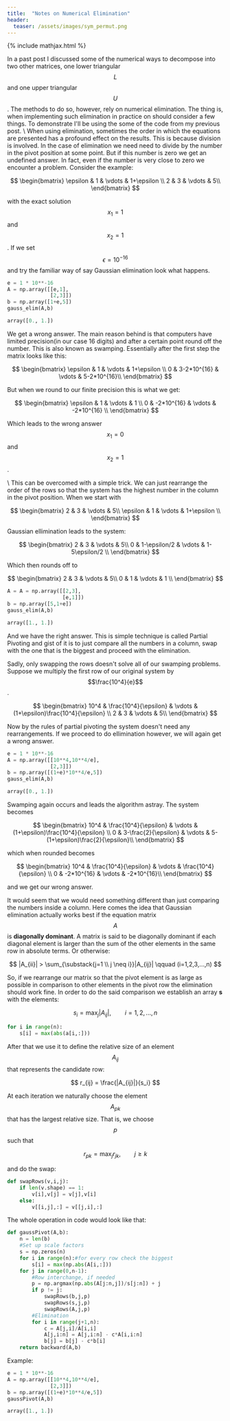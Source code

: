 ```yaml
---
title:  "Notes on Numerical Elimination"
header:
  teaser: /assets/images/sym_permut.png
---
```

{% include mathjax.html %}

In a past post I discussed some of the numerical ways to decompose into two other matrices, one lower triangular $$L$$ and one upper triangular $$U$$. The methods to do so, however, rely on numerical elimination. The thing is, when implementing such elimination in practice on should consider a few things. To demonstrate I'll be using the some of the code from my previous post.
\\
When using elimination, sometimes the order in which the equations are presented has a profound effect on the results. This is because division is involved. In the case of elimination we need need to divide by the number in the pivot position at some point. But if this number is zero we get an undefined answer. In fact, even if the number is very close to zero we encounter a problem. Consider the example:

$$
\begin{bmatrix}
\epsilon & 1 & \vdots & 1+\epsilon \\
2 & 3 & \vdots & 5\\
\end{bmatrix}
$$

with the exact solution $$x_1 = 1$$ and $$x_2 = 1$$. If we set $$\epsilon = 10^{-16}$$ and try the familiar way of say Gaussian elimination look what happens.

```python
e = 1 * 10**-16
A = np.array([[e,1],
              [2,3]])
b = np.array([1+e,5])
gauss_elim(A,b)
```

```python
array([0., 1.])
```

We get a wrong answer. The main reason behind is that computers have limited precision(in our case 16 digits) and after a certain point round off the number. This is also known as swamping.
Essentially after the first step the matrix looks like this:

$$
\begin{bmatrix}
\epsilon & 1 & \vdots & 1+\epsilon \\
0 & 3-2*10^{16} & \vdots & 5-2*10^{16}\\
\end{bmatrix}
$$

But when we round to our finite precision this is what we get:

$$
\begin{bmatrix}
\epsilon & 1 & \vdots & 1 \\
0 & -2*10^{16} & \vdots & -2*10^{16} \\
\end{bmatrix}
$$

Which leads to the wrong answer $$x_1 = 0$$ and $$x_2 = 1$$.

\\
This can be overcomed with a simple trick. We can just rearrange the order of the rows so that the system has the highest number in the column in the pivot position.
When we start with

$$
\begin{bmatrix}
2 & 3 & \vdots & 5\\
\epsilon & 1 & \vdots & 1+\epsilon \\
\end{bmatrix}
$$

Gaussian ellimination leads to the system:

$$
\begin{bmatrix}
2 & 3 & \vdots & 5\\
0 & 1-\epsilon/2 & \vdots & 1-5\epsilon/2 \\
\end{bmatrix}
$$

Which then rounds off to

$$
\begin{bmatrix}
2 & 3 & \vdots & 5\\
0 & 1 & \vdots & 1 \\
\end{bmatrix}
$$

```python
A = A = np.array([[2,3],
                  [e,1]])
b = np.array([5,1+e])
gauss_elim(A,b)
```

```python
array([1., 1.])
```

And we have the right answer. This is simple technique is called Partial Pivoting and gist of it is to just compare all the numbers in a column, swap with the one that is the biggest and proceed with the elimination.

Sadly, only swapping the rows doesn't solve all of our swamping problems. Suppose we multiply the first row of our original system by $$\frac{10^4}{e}$$.

$$
\begin{bmatrix}
10^4 & \frac{10^4}{\epsilon} & \vdots & (1+\epsilon)\frac{10^4}{\epsilon} \\
2 & 3 & \vdots & 5\\
\end{bmatrix}
$$

Now by the rules of partial pivoting the system doesn't need any rearrangements. If we proceed to do ellimination however, we will again get a wrong answer.

```python
e = 1 * 10**-16
A = np.array([[10**4,10**4/e],
              [2,3]])
b = np.array([(1+e)*10**4/e,5])
gauss_elim(A,b)
```

```python
array([0., 1.])
```

Swamping again occurs and leads the algorithm astray. The system becomes

$$
\begin{bmatrix}
10^4 & \frac{10^4}{\epsilon} & \vdots & (1+\epsilon)\frac{10^4}{\epsilon} \\
0 & 3-\frac{2}{\epsilon} & \vdots & 5-(1+\epsilon)\frac{2}{\epsilon}\\
\end{bmatrix}
$$

which when rounded becomes

$$
\begin{bmatrix}
10^4 & \frac{10^4}{\epsilon} & \vdots & \frac{10^4}{\epsilon} \\
0 & -2*10^{16} & \vdots & -2*10^{16}\\
\end{bmatrix}
$$

and we get our wrong answer.

It would seem that we would need something different than just comparing the numbers inside a column. Here comes the idea that Gaussian elimination actually works best if the equation matrix $$A$$ is __diagonally dominant__. A matrix is said to be diagonally dominant if each diagonal element is larger than the sum of the other elements in the same row in absolute terms.
Or otherwise:

$$
|A_{ii}| > \sum_{\substack{j=1 \\ j \neq i}}|A_{ij}| \qquad (i=1,2,3,...,n)
$$

So, if we rearrange our matrix so that the pivot element is as large as possible in comparison to other elements in the pivot row the elimination should work fine. In order to do the said comparison we establish an array __s__ with the elements:

$$
s_i  = \max_{j}|A_{ij}|, \qquad i=1,2,...,n
$$

```python
for i in range(n):
    s[i] = max(abs(a[i,:]))
```

After that we use it to define the relative size of an element $$A_{ij}$$ that represents the candidate row:

$$
r_{ij} = \frac{|A_{ij}|}{s_i}
$$

At each iteration we naturally choose the element $$A_{pk}$$ that has
the largest relative size. That is, we choose $$p$$ such that

$$
r_{pk} = \max_{j}r_{jk}, \qquad j \geq k
$$

and do the swap:

```python
def swapRows(v,i,j):
    if len(v.shape) == 1:
        v[i],v[j] = v[j],v[i]
    else: 
        v[[i,j],:] = v[[j,i],:]
```

The whole operation in code would look like that:

```python
def gaussPivot(A,b):
    n = len(b)
    #Set up scale factors
    s = np.zeros(n)
    for i in range(n):#for every row check the biggest
        s[i] = max(np.abs(A[i,:]))
    for j in range(0,n-1):
        #Row interchange, if needed
        p = np.argmax(np.abs(A[j:n,j])/s[j:n]) + j
        if p != j:
            swapRows(b,j,p)
            swapRows(s,j,p)
            swapRows(A,j,p)
        #Elimination
        for i in range(j+1,n):
            c = A[j,i]/A[i,i]
            A[j,i:n] = A[j,i:n] - c*A[i,i:n]
            b[j] = b[j] - c*b[i]
    return backward(A,b)
```

Example:

```python
e = 1 * 10**-16
A = np.array([[10**4,10**4/e],
              [2,3]])
b = np.array([(1+e)*10**4/e,5])
gaussPivot(A,b)
```

```python
array([1., 1.])
```